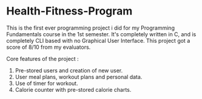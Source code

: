 # Health-Fitness-Program

This is the first ever programming project i did for my Programming Fundamentals course in the 1st semester. It's completely written in C, and is completely CLI based with no Graphical User Interface. This project got a score of 8/10 from my evaluators.

Core features of the project :

1. Pre-stored users and creation of new user.
2. User meal plans, workout plans and personal data.
3. Use of timer for workout.
4. Calorie counter with pre-stored calorie charts.
